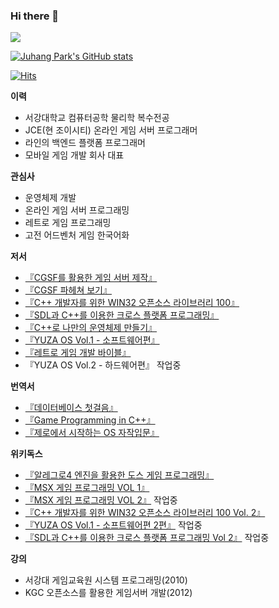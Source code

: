 ### Hi there 👋

<img src="https://img.shields.io/badge/C++-00599C?style=flat-square&logo=C%2B%2B&logoColor=white"/></a>

[![Juhang Park's GitHub stats](https://github-readme-stats.vercel.app/api?username=pdpdds)](https://github.com/anuraghazra/github-readme-stats)

[![Hits](https://hits.seeyoufarm.com/api/count/incr/badge.svg?url=https%3A%2F%2Fgithub.com%2Fgjbae1212%2Fhit-counter)](https://hits.seeyoufarm.com)   

**이력** 

- 서강대학교 컴퓨터공학 물리학 복수전공 
- JCE(현 조이시티) 온라인 게임 서버 프로그래머 
- 라인의 백엔드 플랫폼 프로그래머  
- 모바일 게임 개발 회사 대표 

**관심사**

- 운영체제 개발
- 온라인 게임 서버 프로그래밍
- 레트로 게임 프로그래밍
- 고전 어드벤처 게임 한국어화

**저서**

- [『CGSF를 활용한 게임 서버 제작』](https://book.naver.com/bookdb/book_detail.nhn?bid=7877510)
- [『CGSF 파헤쳐 보기』](https://www.hanbit.co.kr/store/books/look.php?p_code=E5744566630)
- [『C++ 개발자를 위한 WIN32 오픈소스 라이브러리 100』](https://book.naver.com/bookdb/book_detail.nhn?bid=9127979)
- [『SDL과 C++를 이용한 크로스 플랫폼 프로그래밍』](https://book.naver.com/bookdb/book_detail.nhn?bid=9429900)
- [『C++로 나만의 운영체제 만들기』](http://www.acornpub.co.kr/book/cplus-os-development) 
- [『YUZA OS Vol.1 - 소프트웨어편』](http://www.acornpub.co.kr/book/yuza-os1) 
- [『레트로 게임 개발 바이블』](http://www.yes24.com/Product/Goods/116258578)   
- 『YUZA OS Vol.2 - 하드웨어편』 작업중

**번역서**

 - [『데이터베이스 첫걸음』](https://book.naver.com/bookdb/book_detail.nhn?bid=11154846)
 - [『Game Programming in C++』](http://www.acornpub.co.kr/book/game-programming-c)  
 - [『제로에서 시작하는 OS 자작입문』](http://www.acornpub.co.kr/book/operating-system)

**위키독스**

- [『알레그로4 엔진을 활용한 도스 게임 프로그래밍』](https://wikidocs.net/book/6637)
- [『MSX 게임 프로그래밍 VOL 1』](https://wikidocs.net/book/6654)
- [『MSX 게임 프로그래밍 VOL 2』](https://wikidocs.net/book/7804) 작업중
- [『C++ 개발자를 위한 WIN32 오픈소스 라이브러리 100 Vol. 2』](https://wikidocs.net/book/6606)
- [『YUZA OS Vol.1 - 소프트웨어편 2편』](https://wikidocs.net/book/6625) 작업중
- [『SDL과 C++를 이용한 크로스 플랫폼 프로그래밍 Vol 2』](https://wikidocs.net/book/6636) 작업중

**강의**

- 서강대 게임교육원 시스템 프로그래밍(2010)
- KGC 오픈소스를 활용한 게임서버 개발(2012)                 

<!--
**pdpdds/pdpdds** is a ✨ _special_ ✨ repository because its `README.md` (this file) appears on your GitHub profile.

Here are some ideas to get you started:

- 🔭 I’m currently working on ...
- 🌱 I’m currently learning ...
- 👯 I’m looking to collaborate on ...
- 🤔 I’m looking for help with ...
- 💬 Ask me about ...
- 📫 How to reach me: ...
- 😄 Pronouns: ...
- ⚡ Fun fact: ...
-->
